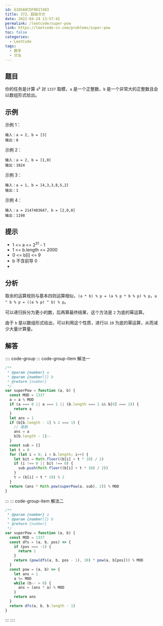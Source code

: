 ```yaml
---
id: 6105A0CDF0D17483
title: 372、超级次方
date: 2022-04-24 13:57:42
permalink: /leetcode/super-pow
link: https://leetcode-cn.com/problems/super-pow
toc: false
categories:
  - LeetCode
tags:
  - 数学
  - 分治
---
```


<Level type='medium'/>

## 题目

你的任务是计算 <code>a<sup>b</sup></code> 对 `1337` 取模，`a` 是一个正整数，`b` 是一个非常大的正整数且会以数组形式给出。

## 示例

示例 1：

```text
输入：a = 2, b = [3]
输出：8
```

示例 2：

```text
输入：a = 2, b = [1,0]
输出：1024
```

示例 3：

```text
输入：a = 1, b = [4,3,3,8,5,2]
输出：1
```

示例 4：

```text
输入：a = 2147483647, b = [2,0,0]
输出：1198
```

## 提示

- 1 <= a <= 2<sup>31</sup> - 1
- 1 <= b.length <= 2000
- 0 <= b[i] <= 9
- b 不含前导 0
-

## 分析

取余的运算规则与基本四则运算相似，`(a * b) % p = (a % p * b % p) % p`，`a ^ b % p = ((a % p) ^ b) % p`。

可以递归拆分为更小的数，后再算最终结果，这个方法是 `2` 为底的幂运算。

由于 `b` 是以数组形式给出，可以利用这个性质，进行以 `10` 为底的幂运算，从而减少大量计算量。

## 解答

:::: code-group
::: code-group-item 解法一

```javascript
/**
 * @param {number} a
 * @param {number[]} b
 * @return {number}
 */
var superPow = function (a, b) {
  const MOD = 1337
  a = a % MOD
  if (a === 0 || a === 1 || (b.length === 1 && b[0] === 1)) {
    return a
  }
  let ans = 1
  if (b[b.length - 1] % 2 === 1) {
    // 基数
    ans = a
    b[b.length - 1]--
  }
  const sub = []
  let t = 0
  for (let i = 0; i < b.length; i++) {
    let bit = Math.floor((b[i] + t * 10) / 2)
    if (i !== 0 || bit !== 0) {
      sub.push(Math.floor((b[i] + t * 10) / 2))
    }
    t = (b[i] + t * 10) % 2
  }
  return (ans * Math.pow(superPow(a, sub), 2)) % MOD
}
```

:::
::: code-group-item 解法二

```javascript
/**
 * @param {number} a
 * @param {number[]} b
 * @return {number}
 */
var superPow = function (a, b) {
  const MOD = 1337
  const dfs = (a, b, pos) => {
    if (pos === -1) {
      return 1
    }
    return (pow(dfs(a, b, pos - 1), 10) * pow(a, b[pos])) % MOD
  }
  const pow = (a, b) => {
    let ans = 1
    a %= MOD
    while (b-- > 0) {
      ans = (ans * a) % MOD
    }
    return ans
  }
  return dfs(a, b, b.length - 1)
}
```

:::
::::
